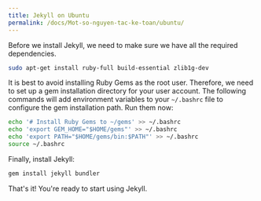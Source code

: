 ```yaml
---
title: Jekyll on Ubuntu
permalink: /docs/Mot-so-nguyen-tac-ke-toan/ubuntu/
---
```

Before we install Jekyll, we need to make sure we have all the required
dependencies.

```sh
sudo apt-get install ruby-full build-essential zlib1g-dev
```

It is best to avoid installing Ruby Gems as the root user. Therefore, we need to
set up a gem installation directory for your user account. The following
commands will add environment variables to your `~/.bashrc` file to configure
the gem installation path. Run them now:

```sh
echo '# Install Ruby Gems to ~/gems' >> ~/.bashrc
echo 'export GEM_HOME="$HOME/gems"' >> ~/.bashrc
echo 'export PATH="$HOME/gems/bin:$PATH"' >> ~/.bashrc
source ~/.bashrc
```

Finally, install Jekyll:

```sh
gem install jekyll bundler
```

That's it! You're ready to start using Jekyll.
